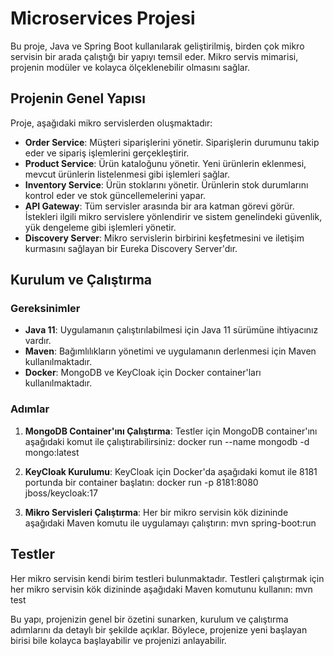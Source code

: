 # Microservices Projesi

Bu proje, Java ve Spring Boot kullanılarak geliştirilmiş, birden çok mikro servisin bir arada çalıştığı bir yapıyı temsil eder. Mikro servis mimarisi, projenin modüler ve kolayca ölçeklenebilir olmasını sağlar.

## Projenin Genel Yapısı

Proje, aşağıdaki mikro servislerden oluşmaktadır:

- **Order Service**: Müşteri siparişlerini yönetir. Siparişlerin durumunu takip eder ve sipariş işlemlerini gerçekleştirir.
- **Product Service**: Ürün kataloğunu yönetir. Yeni ürünlerin eklenmesi, mevcut ürünlerin listelenmesi gibi işlemleri sağlar.
- **Inventory Service**: Ürün stoklarını yönetir. Ürünlerin stok durumlarını kontrol eder ve stok güncellemelerini yapar.
- **API Gateway**: Tüm servisler arasında bir ara katman görevi görür. İstekleri ilgili mikro servislere yönlendirir ve sistem genelindeki güvenlik, yük dengeleme gibi işlemleri yönetir.
- **Discovery Server**: Mikro servislerin birbirini keşfetmesini ve iletişim kurmasını sağlayan bir Eureka Discovery Server'dır.

## Kurulum ve Çalıştırma

### Gereksinimler

- **Java 11**: Uygulamanın çalıştırılabilmesi için Java 11 sürümüne ihtiyacınız vardır.
- **Maven**: Bağımlılıkların yönetimi ve uygulamanın derlenmesi için Maven kullanılmaktadır.
- **Docker**: MongoDB ve KeyCloak için Docker container'ları kullanılmaktadır.

### Adımlar

1. **MongoDB Container'ını Çalıştırma**: Testler için MongoDB container'ını aşağıdaki komut ile çalıştırabilirsiniz:
docker run --name mongodb -d mongo:latest

2. **KeyCloak Kurulumu**: KeyCloak için Docker'da aşağıdaki komut ile 8181 portunda bir container başlatın:
docker run -p 8181:8080 jboss/keycloak:17

3. **Mikro Servisleri Çalıştırma**: Her bir mikro servisin kök dizininde aşağıdaki Maven komutu ile uygulamayı çalıştırın:
mvn spring-boot:run


## Testler

Her mikro servisin kendi birim testleri bulunmaktadır. Testleri çalıştırmak için her mikro servisin kök dizininde aşağıdaki Maven komutunu kullanın:
mvn test


Bu yapı, projenizin genel bir özetini sunarken, kurulum ve çalıştırma adımlarını da detaylı bir şekilde açıklar. Böylece, projenize yeni başlayan birisi bile kolayca başlayabilir ve projenizi anlayabilir.